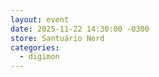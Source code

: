 ```yaml
---
layout: event
date: 2025-11-22 14:30:00 -0300
store: Santuário Nerd
categories:
  - digimon
---
```

